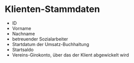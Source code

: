 # Klienten-Stammdaten #

  * ID
  * Vorname
  * Nachname
  * betreuender Sozialarbeiter
  * Startdatum der Umsatz-Buchhaltung
  * Startsaldo
  * Vereins-Girokonto, über das der Klient abgewickelt wird